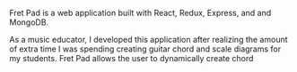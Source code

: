 Fret Pad is a web application built with React, Redux, Express, and and MongoDB.

As a music educator, I developed this application after realizing the amount of extra time I was spending creating guitar chord and scale diagrams for my students. Fret Pad allows the user to dynamically create chord

